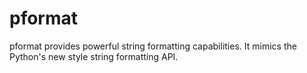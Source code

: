 # pformat
pformat provides powerful string formatting capabilities. It mimics
the Python's new style string formatting API.
